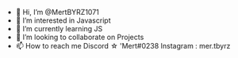 - 👋 Hi, I’m @MertBYRZ1071
- 👀 I’m interested in Javascript
- 🌱 I’m currently learning JS
- 💞️ I’m looking to collaborate on Projects
- 📫 How to reach me Discord ☆ 'Mert#0238 Instagram : mer.tbyrz

<!---
MertBYRZ1071/MertBYRZ1071 is a ✨ special ✨ repository because its `README.md` (this file) appears on your GitHub profile.
You can click the Preview link to take a look at your changes.
--->
